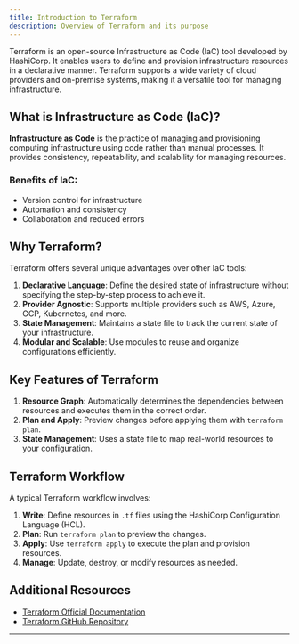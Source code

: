 ```yaml
---
title: Introduction to Terraform
description: Overview of Terraform and its purpose
---
```


Terraform is an open-source Infrastructure as Code (IaC) tool developed by HashiCorp. It enables users to define and provision infrastructure resources in a declarative manner. Terraform supports a wide variety of cloud providers and on-premise systems, making it a versatile tool for managing infrastructure.

## What is Infrastructure as Code (IaC)?

**Infrastructure as Code** is the practice of managing and provisioning computing infrastructure using code rather than manual processes. It provides consistency, repeatability, and scalability for managing resources.

### Benefits of IaC:

- Version control for infrastructure
- Automation and consistency
- Collaboration and reduced errors

## Why Terraform?

Terraform offers several unique advantages over other IaC tools:

1. **Declarative Language**: Define the desired state of infrastructure without specifying the step-by-step process to achieve it.
2. **Provider Agnostic**: Supports multiple providers such as AWS, Azure, GCP, Kubernetes, and more.
3. **State Management**: Maintains a state file to track the current state of your infrastructure.
4. **Modular and Scalable**: Use modules to reuse and organize configurations efficiently.

## Key Features of Terraform

1. **Resource Graph**: Automatically determines the dependencies between resources and executes them in the correct order.
2. **Plan and Apply**: Preview changes before applying them with `terraform plan`.
3. **State Management**: Uses a state file to map real-world resources to your configuration.

## Terraform Workflow

A typical Terraform workflow involves:

1. **Write**: Define resources in `.tf` files using the HashiCorp Configuration Language (HCL).
2. **Plan**: Run `terraform plan` to preview the changes.
3. **Apply**: Use `terraform apply` to execute the plan and provision resources.
4. **Manage**: Update, destroy, or modify resources as needed.

## Additional Resources

- [Terraform Official Documentation](https://developer.hashicorp.com/terraform/docs)
- [Terraform GitHub Repository](https://github.com/hashicorp/terraform)

---
